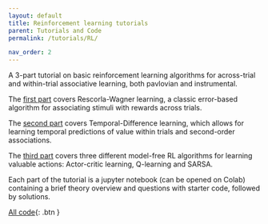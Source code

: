 ```yaml
---
layout: default
title: Reinforcement learning tutorials
parent: Tutorials and Code
permalink: /tutorials/RL/

nav_order: 2
---
```


A 3-part tutorial on basic reinforcement learning algorithms for across-trial and within-trial associative learning, both pavlovian and instrumental.

The [first part](https://github.com/spisupat/RL-tutorials/blob/main/Associative_learning_tutorial.ipynb) covers Rescorla-Wagner learning, a classic error-based algorithm for associating stimuli with rewards across trials.

The [second part](https://github.com/spisupat/RL-tutorials/blob/main/Temporal_difference_learning_tutorial.ipynb) covers Temporal-Difference learning, which allows for learning temporal predictions of value within trials and second-order associations.

The [third part](https://github.com/spisupat/RL-tutorials/blob/main/Instrumental_learning_tutorial.ipynb) covers three different model-free RL algorithms for learning valuable actions: Actor-critic learning, Q-learning and SARSA.

Each part of the tutorial is a jupyter notebook (can be opened on Colab) containing a brief theory overview and questions with starter code, followed by solutions.



[All code](https://github.com/spisupat/RL-tutorials){: .btn }
